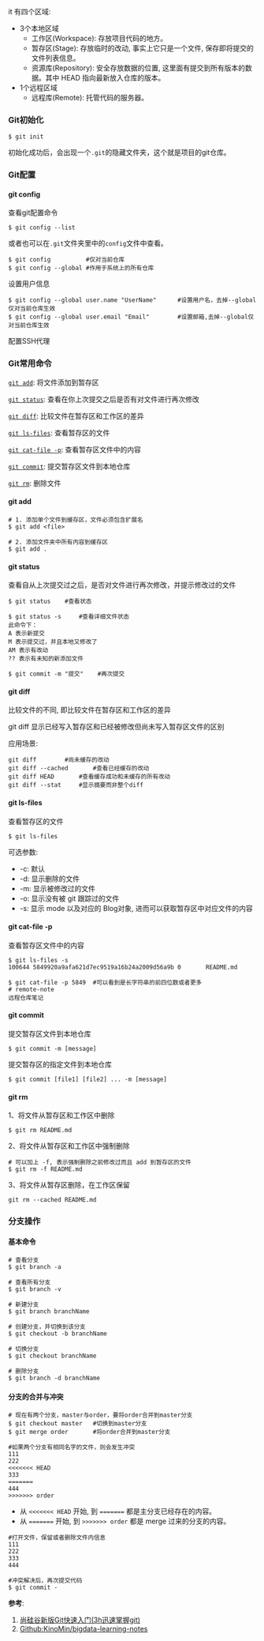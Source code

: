 it 有四个区域:

- 3个本地区域
  - 工作区(Workspace): 存放项目代码的地方。
  - 暂存区(Stage): 存放临时的改动, 事实上它只是一个文件, 保存即将提交的文件列表信息。
  - 资源库(Repository): 安全存放数据的位置, 这里面有提交到所有版本的数据。其中 HEAD 指向最新放入仓库的版本。
- 1个远程区域
  - 远程库(Remote): 托管代码的服务器。

### Git初始化

```git
$ git init
```

初始化成功后，会出现一个`.git`的隐藏文件夹，这个就是项目的git仓库。

### Git配置

#### git config

查看git配置命令

```
$ git config --list
```

或者也可以在`.git`文件夹里中的`config`文件中查看。

```
$ git config		  #仅对当前仓库
$ git config --global #作用于系统上的所有仓库
```

设置用户信息

```
$ git config --global user.name "UserName"		#设置用户名，去掉--global仅对当前仓库生效
$ git config --global user.email "Email"		#设置邮箱,去掉--global仅对当前仓库生效
```

配置SSH代理



### Git常用命令

<a href="#git add">`git add`</a>: 将文件添加到暂存区

<a href="#git status">`git status`</a>: 查看在你上次提交之后是否有对文件进行再次修改

<a href="git diff">`git diff`</a>: 比较文件在暂存区和工作区的差异

<a href="#git ls-files">`git ls-files`</a>: 查看暂存区的文件

<a href="#git cat-file -p">`git cat-file -p`</a>: 查看暂存区文件中的内容

<a href="#git commit">`git commit`</a>: 提交暂存区文件到本地仓库

<a href="#git rm">`git rm`</a>: 删除文件



#### <a id="git add">git add</a>

```
# 1. 添加单个文件到缓存区，文件必须包含扩展名
$ git add <file>    

# 2. 添加文件夹中所有内容到缓存区
$ git add .         
```

#### <a id="git status">git status</a>

查看自从上次提交过之后，是否对文件进行再次修改，并提示修改过的文件

```
$ git status	#查看状态

$ git status -s		#查看详细文件状态
此命令下：
A 表示新提交
M 表示提交过，并且本地又修改了
AM 表示有改动
?? 表示有未知的新添加文件

$ git commit -m "提交"	#再次提交
```

#### <a id="git diff">git diff</a>

比较文件的不同, 即比较文件在暂存区和工作区的差异

git diff 显示已经写入暂存区和已经被修改但尚未写入暂存区文件的区别

应用场景:

```
git diff		#尚未缓存的改动
git diff --cached		#查看已经缓存的改动
git diff HEAD		#查看缓存成功和未缓存的所有改动
git diff --stat		#显示摘要而非整个diff
```

#### <a id="git ls-files">git ls-files</a>

查看暂存区的文件

```
$ git ls-files
```

可选参数:

- -c: 默认
- -d: 显示删除的文件
- -m: 显示被修改过的文件
- -o: 显示没有被 git 跟踪过的文件
- -s: 显示 mode 以及对应的 Blog对象, 进而可以获取暂存区中对应文件的内容

#### <a id="git cat-file -p">git cat-file -p</a>

查看暂存区文件中的内容

```
$ git ls-files -s
100644 5849920a9afa621d7ec9519a16b24a2009d56a9b 0       README.md

$ git cat-file -p 5849	#可以看到是长字符串的前四位数或者更多
# remote-note
远程仓库笔记
```

#### <a id="git commit">git commit</a>

提交暂存区文件到本地仓库

```
$ git commit -m [message]
```

提交暂存区的指定文件到本地仓库

```
$ git commit [file1] [file2] ... -m [message]
```

#### <a id="git rm">git rm</a>

1、将文件从暂存区和工作区中删除

```
$ git rm README.md
```

2、将文件从暂存区和工作区中强制删除

```
# 可以加上 -f, 表示强制删除之前修改过而且 add 到暂存区的文件
$ git rm -f README.md
```

3、将文件从暂存区删除，在工作区保留

```
git rm --cached README.md
```

### 分支操作

#### 基本命令

```
# 查看分支
$ git branch -a 

# 查看所有分支
$ git branch -v

# 新建分支
$ git branch branchName

# 创建分支，并切换到该分支
$ git checkout -b branchName

# 切换分支
$ git checkout branchName

# 删除分支
$ git branch -d branchName
```

#### 分支的合并与冲突

```
# 现在有两个分支，master与order，要将order合并到master分支
$ git checkout master	#切换到master分支
$ git merge order		#将order合并到master分支
```

```
#如果两个分支有相同名字的文件，则会发生冲突
111
222
<<<<<<< HEAD
333
=======
444
>>>>>>> order
```

- 从 `<<<<<<< HEAD` 开始, 到 `=======` 都是主分支已经存在的内容。
- 从 `=======` 开始, 到 `>>>>>>> order` 都是 merge 过来的分支的内容。

```
#打开文件，保留或者删除文件内信息
111
222
333
444

#冲突解决后，再次提交代码
$ git commit -
```





**参考**:

1. [尚硅谷新版Git快速入门(3h迅速掌握git)](https://www.bilibili.com/video/BV1wm4y1z7Dg)
2. [Github:KinoMin/bigdata-learning-notes](https://github.com/KinoMin/bigdata-learning-notes/blob/master/note/git/git%E5%B8%B8%E7%94%A8%E6%93%8D%E4%BD%9C.md)

